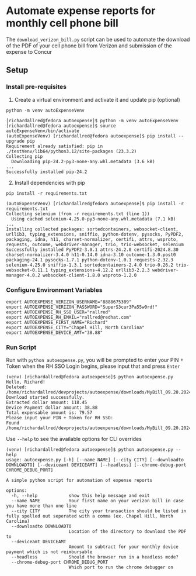 # Automate expense reports for monthly cell phone bill

The `download_verizon_bill.py` script can be used to automate the download of the PDF of your cell phone bill from Verizon and submission of the expense to Concur

## Setup

### Install pre-requisites

1. Create a virtual environment and activate it and update pip (optional)
```
python -m venv autoExpenseVenv
```
```
[richardallred@fedora autoexpense]$ python -m venv autoExpenseVenv
[richardallred@fedora autoexpense]$ source autoExpenseVenv/bin/activate
(autoExpenseVenv) [richardallred@fedora autoexpense]$ pip install --upgrade pip
Requirement already satisfied: pip in ./testVenv/lib64/python3.12/site-packages (23.3.2)
Collecting pip
  Downloading pip-24.2-py3-none-any.whl.metadata (3.6 kB)
...
Successfully installed pip-24.2
```

2. Install dependencies with pip
```
pip install -r requirements.txt
```
```
(autoExpenseVenv) [richardallred@fedora autoexpense]$ pip install -r requirements.txt
Collecting selenium (from -r requirements.txt (line 1))
  Using cached selenium-4.25.0-py3-none-any.whl.metadata (7.1 kB)
...
Installing collected packages: sortedcontainers, websocket-client, urllib3, typing_extensions, sniffio, python-dotenv, pysocks, PyPDF2, packaging, idna, h11, charset-normalizer, certifi, attrs, wsproto, requests, outcome, webdriver-manager, trio, trio-websocket, selenium
Successfully installed PyPDF2-3.0.1 attrs-24.2.0 certifi-2024.8.30 charset-normalizer-3.4.0 h11-0.14.0 idna-3.10 outcome-1.3.0.post0 packaging-24.1 pysocks-1.7.1 python-dotenv-1.0.1 requests-2.32.3 selenium-4.25.0 sniffio-1.3.1 sortedcontainers-2.4.0 trio-0.26.2 trio-websocket-0.11.1 typing_extensions-4.12.2 urllib3-2.2.3 webdriver-manager-4.0.2 websocket-client-1.8.0 wsproto-1.2.0
```


### Configure Environment Variables

```
export AUTOEXPENSE_VERIZON_USERNAME="8888675309"
export AUTOEXPENSE_VERIZON_PASSWORD="SuperS3cur3Pa55w0rd!"
export AUTOEXPENSE_RH_SSO_USER="rallred"
export AUTOEXPENSE_RH_EMAIL="rallred@redhat.com"
export AUTOEXPENSE_FIRST_NAME="Richard"
export AUTOEXPENSE_CITY="Chapel Hill, North Carolina"
export AUTOEXPENSE_DEVICE_AMT="38.88"
```

### Run Script

Run with `python autoexpense.py`, you will be prompted to enter your PIN + Token when the RH SSO Login begins, please input that and press `Enter`

```
(venv) [richardallred@fedora autoexpense]$ python autoexpense.py
Hello, Richard!
Deleted: /home/richardallred/devprojects/autoexpense/downloads/MyBill_09.20.2024.pdf
Download started successfully.
Extracted dollar amount: 118.45
Device Payment dollar amount: 38.88
Total expensable amount is: 79.57
Please input your PIN + Token for RH SSO:
Found /home/richardallred/devprojects/autoexpense/downloads/MyBill_09.20.2024.pdf

```


Use `--help` to see the available options for CLI overrides

```
(venv) [richardallred@fedora autoexpense]$ python autoexpense.py --help
usage: autoexpense.py [-h] [--name NAME] [--city CITY] [--downloadto DOWNLOADTO] [--deviceamt DEVICEAMT] [--headless] [--chrome-debug-port CHROME_DEBUG_PORT]

A simple python script for automation of expense reports

options:
  -h, --help            show this help message and exit
  --name NAME           Your first name on your verizon bill in case you have more than one line
  --city CITY           The city your transaction should be listed in fully spelled out seperated with a comma (ex. Chapel Hill, North Carolina)
  --downloadto DOWNLOADTO
                        Location of the directory to download the PDF to
  --deviceamt DEVICEAMT
                        Amount to subtract for your monthly device payment which is not reimbursable
  --headless            Should the browser run in a headless mode?
  --chrome-debug-port CHROME_DEBUG_PORT
                        Which port to run the chrome debugger on

```
